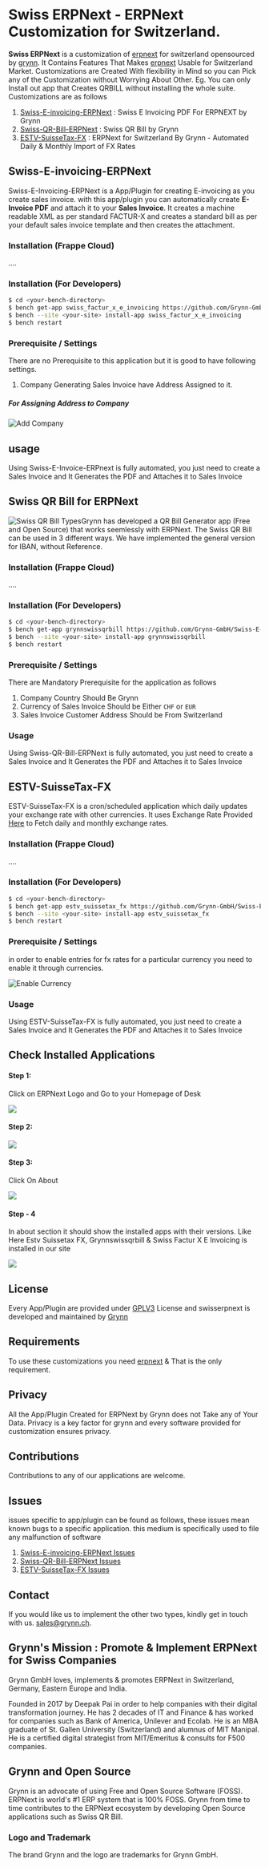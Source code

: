 # Swiss ERPNext - ERPNext Customization for Switzerland. 

**Swiss ERPNext** is a customization of [erpnext](https://erpnext.com/) for switzerland opensourced by [grynn](https://grynn.ch). It Contains Features That Makes [erpnext](https://erpnext.com/) Usable for Switzerland Market. Customizations are Created With flexibility in Mind so you can Pick any of the Customization without Worrying About Other. Eg. You can only Install out app that Creates QRBILL without installing the whole suite. Customizations are as follows

1. [Swiss-E-invoicing-ERPNext](https://github.com/Grynn-GmbH/Swiss-E-invoicing-ERPNext) : Swiss E Invoicing PDF For ERPNEXT by Grynn
2. [Swiss-QR-Bill-ERPNext](https://github.com/Grynn-GmbH/Swiss-QR-Bill-ERPNext) : Swiss QR Bill by Grynn
3. [ESTV-SuisseTax-FX](https://github.com/Grynn-GmbH/ESTV-SuisseTax-FX) : ERPNext for Switzerland By Grynn - Automated Daily & Monthly Import of FX Rates



## Swiss-E-invoicing-ERPNext

Swiss-E-Invoicing-ERPNext is a App/Plugin for creating E-invoicing as you create sales invoice. with this app/plugin you can automatically create **E-Invoice PDF** and attach it to your **Sales Invoice**. It creates a machine readable XML as per standard FACTUR-X and creates a standard bill as per your default sales invoice template and then creates the attachment.

### Installation (Frappe Cloud) 

....

### Installation (For Developers)

```sh
$ cd <your-bench-directory>
$ bench get-app swiss_factur_x_e_invoicing https://github.com/Grynn-GmbH/Swiss-E-invoicing-ERPNext
$ bench --site <your-site> install-app swiss_factur_x_e_invoicing
$ bench restart
```



### Prerequisite / Settings

There are no Prerequisite to this application but it is good to have following settings.

1. Company Generating Sales Invoice have Address Assigned to it.

##### For Assigning Address to Company 

![Add Company](./assets/add-company.gif)

## usage

Using Swiss-E-Invoice-ERPnext is fully automated, you just need to create a Sales Invoice and It Generates the PDF and Attaches it to Sales Invoice



##  Swiss QR Bill for ERPNext

![Swiss QR Bill Types](./assets/qrtypes.jpg)Grynn has developed a QR Bill Generator app (Free and Open Source) that works seemlessly with ERPNext. The Swiss QR Bill can be used in 3 different ways. We have implemented the general version for IBAN, without Reference. 

### Installation (Frappe Cloud) 

....

### Installation (For Developers)

```sh
$ cd <your-bench-directory>
$ bench get-app grynnswissqrbill https://github.com/Grynn-GmbH/Swiss-E-invoicing-ERPNext
$ bench --site <your-site> install-app grynnswissqrbill
$ bench restart
```

### Prerequisite / Settings

There are Mandatory Prerequisite for the application as follows

1. Company Country Should Be Grynn
2. Currency of Sales Invoice Should be Either `CHF` or `EUR`
3. Sales Invoice Customer Address Should be From Switzerland

### Usage

Using Swiss-QR-Bill-ERPNext is fully automated, you just need to create a Sales Invoice and It Generates the PDF and Attaches it to Sales Invoice



## ESTV-SuisseTax-FX

ESTV-SuisseTax-FX is a cron/scheduled application which daily updates your exchange rate with other currencies. It uses Exchange Rate Provided [Here](https://www.backend-rates.ezv.admin.ch/api/xmlavgmonth) to Fetch daily and monthly exchange rates. 

### Installation (Frappe Cloud) 

....

### Installation (For Developers)

```sh
$ cd <your-bench-directory>
$ bench get-app estv_suissetax_fx https://github.com/Grynn-GmbH/Swiss-E-invoicing-ERPNext
$ bench --site <your-site> install-app estv_suissetax_fx
$ bench restart
```



### Prerequisite / Settings

in order to enable entries for fx rates for a particular currency you need to enable it through currencies.

![Enable Currency](./assets/currency.gif)



### Usage

Using ESTV-SuisseTax-FX is fully automated, you just need to create a Sales Invoice and It Generates the PDF and Attaches it to Sales Invoice



## Check Installed Applications

#### Step 1: 

Click on ERPNext Logo and Go to your Homepage of Desk

![](./assets/step-1-installation.png)

#### Step 2:

![](./assets/step-1-help.png)

#### Step 3: 

Click On About

![](./assets/step-2-about.png)

#### Step - 4 

In about section it should show the installed apps with their versions. Like Here Estv Suissetax FX, Grynnswissqrbill & Swiss Factur X E Invoicing is installed in our site

![](./assets/step-4.png)



## License

Every App/Plugin are provided under [GPLV3](https://en.wikipedia.org/wiki/GNU_General_Public_License) License and swisserpnext is developed and maintained by  [Grynn](https://grynn.ch)



## Requirements

To use these customizations you need [erpnext](https://github.com/frappe/erpnext) & That is the only requirement.



## Privacy

All the App/Plugin Created for ERPNext by Grynn does not Take any of Your Data. Privacy is a key factor for grynn and every software provided for customization ensures privacy.



## Contributions

Contributions to any of our applications are welcome. 



## Issues

issues specific to app/plugin can be found as follows, these issues mean known bugs to a specific application. this medium is specifically used to file any malfunction of software

1. [ Swiss-E-invoicing-ERPNext Issues](https://github.com/Grynn-GmbH/Swiss-E-invoicing-ERPNext/issues) 
2. [Swiss-QR-Bill-ERPNext Issues](https://github.com/Grynn-GmbH/Swiss-QR-Bill-ERPNext/issues) 
3. [ESTV-SuisseTax-FX Issues](https://github.com/Grynn-GmbH/ESTV-SuisseTax-FX/issues) 



## Contact

If you would like us to implement the other two types, kindly get in touch with us. sales@grynn.ch. 



## Grynn's Mission : Promote & Implement ERPNext for Swiss Companies

Grynn GmbH loves, implements & promotes ERPNext in Switzerland, Germany, Eastern Europe and India. 

Founded in 2017 by Deepak Pai in order to help companies with their digital transformation journey. He has 2 decades of IT and Finance & has worked for companies such as Bank of America, Unilever and Ecolab. He is an MBA graduate of St. Gallen University (Switzerland) and alumnus of MIT Manipal. He is a certified digital strategist from MIT/Emeritus & consults for F500 companies.



## Grynn and Open Source

Grynn is an advocate of using Free and Open Source Software (FOSS). ERPNext is world's #1 ERP system that is 100% FOSS. 
Grynn from time to time contributes to the ERPNext ecosystem by developing Open Source applications such as Swiss QR Bill. 



### Logo and Trademark

The brand Grynn and the logo are trademarks for Grynn GmbH.
